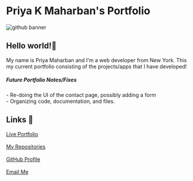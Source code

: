 # Priya K Maharban's Portfolio
![github banner](https://github.com/priya-km/portfolio/assets/118628757/91eeab49-b745-4e3c-8ec4-e799ff5b4321)

## Hello world!👋
<p> My name is Priya Maharban and I'm a web developer from New York. This my current portfolio consisting of the projects/apps that I have developed!</p>
<h5>Future Portfolio Notes/Fixes</h5>
- Re-doing the UI of the contact page, possibly adding a form<br>
- Organizing code, documentation, and files.
    
## Links 🔗
[Live Portfolio](https://priya-km.github.io/portfolio "Live View")
 <br><br>
[My Repositories](https://github.com/priya-km?tab=repositories "My Repositories")
 <br><br>
[GitHub Profile](https://github.com/priya-km "Priya-Maharban")
  <br><br>
[Email Me](mailto:priyakmaharban@gmail.com?subject=Hi% "Hi!")
  <br><br>

  
 </div>

  
